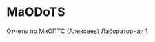 # MaODoTS
Отчеты по МиОПТС (Алексеев)
[Лабораторная 1](https://github.com/ksrvv/MaODoTS/blob/main/%D0%BB%D0%B0%D0%B1%D0%B0%201%20%D0%BC%D0%B8%D0%BE%D0%BF%D1%82%D1%81.docx)
